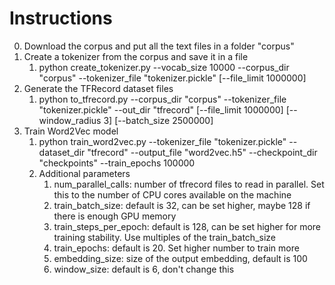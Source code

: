 # Instructions
0. Download the corpus and put all the text files in a folder "corpus"
1. Create a tokenizer from the corpus and save it in a file
   1. python create_tokenizer.py --vocab_size 10000 --corpus_dir "corpus" --tokenizer_file "tokenizer.pickle" [--file_limit 1000000]
2. Generate the TFRecord dataset files
   1. python to_tfrecord.py --corpus_dir "corpus" --tokenizer_file "tokenizer.pickle" --out_dir "tfrecord" [--file_limit 1000000] [--window_radius 3] [--batch_size 2500000]
3. Train Word2Vec model
   1. python train_word2vec.py --tokenizer_file "tokenizer.pickle" --dataset_dir "tfrecord" --output_file "word2vec.h5" --checkpoint_dir "checkpoints" --train_epochs 100000
   2. Additional parameters
      1. num_parallel_calls: number of tfrecord files to read in parallel. Set this to the number of CPU cores available on the machine
      2. train_batch_size: default is 32, can be set higher, maybe 128 if there is enough GPU memory
      3. train_steps_per_epoch: default is 128, can be set higher for more training stability. Use multiples of the train_batch_size
      4. train_epochs: default is 20. Set higher number to train more
      5. embedding_size: size of the output embedding, default is 100
      6. window_size: default is 6, don't change this